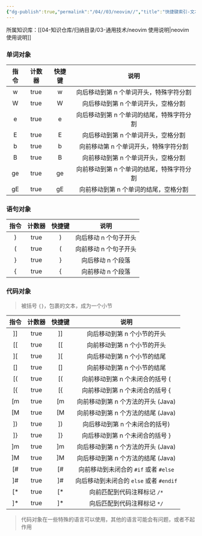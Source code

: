 ```yaml
---
{"dg-publish":true,"permalink":"/04//03/neovim//","title":"快捷键索引-文本对象","tags":["开发工具","neovim"]}
---
```



所属知识库：[[04-知识仓库/归纳目录/03-通用技术/neovim 使用说明\|neovim 使用说明]]

### 单词对象

| 指令 | 计数器 | 快捷键 |                   说明                    |
|:----:|:------:|:------:|:-----------------------------------------:|
|  w   |  true  |   w    |  向后移动到第 n 个单词开头，特殊字符分割  |
|  W   |  true  |   W    |    向后移动到第 n 个单词开头，空格分割    |
|  e   |  true  |   e    | 向后移动到第 n 个单词的结尾，特殊字符分割 |
|  E   |  true  |   E    |    向后移动到第 n 个单词开头，空格分割    |
|  b   |  true  |   b    |   向前移动第 n 个单词开头，特殊字符分割   |
|  B   |  true  |   B    |    向前移动到第 n 个单词开头，空格分割    |
|  ge  |  true  |   ge   | 向前移动到第 n 个单词的结尾，特殊字符分割 |
|  gE  |  true  |   gE   |   向前移动到第 n 个单词的结尾，空格分割   |

### 语句对象

| 指令 | 计数器 | 快捷键 |         说明          |
|:----:|:------:|:------:|:---------------------:|
|)   |  true  |)    | 向后移动 n 个句子开头 |
|  (|  true  |   (| 向前移动 n 个句子开头 |
|  }   |  true  |   }    |   向后移动 n 个段落   |
|  {   |  true  |   {    |   向前移动 n 个段落   |

### 代码对象

> 被括号 `{}`，包裹的文本，成为一个小节

| 指令 | 计数器 | 快捷键 |                  说明                   |
|:----:|:------:|:------:|:---------------------------------------:|
|]]  |  true  |]]   |       向后移动到第 n 个小节的开头       |
| \[\[|  true  |  \[\[|       向前移动到第 n 个小节的开头       |
|]\[|  true  |]\[|       向后移动到第 n 个小节的结尾       |
| \[\] |  true  |  \[\]  |       向前移动到第 n 个小节的结尾       |
| \[\(|  true  |  \[\(|     向前移动到第 n 个未闭合的括号 (|
| \[\{ |  true  |  \[\{  |     向前移动到第 n 个未闭合的括号 {     |
| \[m  |  true  |  \[m   |   向前移动到第 n 个方法的开头 (Java)    |
| \[M  |  true  |  \[M   |   向前移动到第 n 个方法的结尾 (Java)    |
|])  |  true  |])   |     向后移动到第 n 个未闭合的括号)     |
|]}  |  true  |]}   |     向后移动到第 n 个未闭合的括号 }     |
|]m  |  true  |]m   |   向后移动到第 n 个方法的开头 (Java)    |
|]M  |  true  |]M   |   向后移动到第 n 个方法的结尾 (Java)    |
| \[#  |  true  |  \[#   |  向前移动到未闭合的 `#if` 或者 `#else`  |
|]#  |  true  |]#   | 向后移动到未闭合的 `else` 或者 `#endif` |
| \[*  |  true  |  \[*   |       向前匹配到代码注释标记 `/*`       |
|]*  |  true  |]*   |       向后匹配到代码注释标记 `*/`       |

> 代码对象在一些特殊的语言可以使用，其他的语言可能会有问题，或者不起作用
